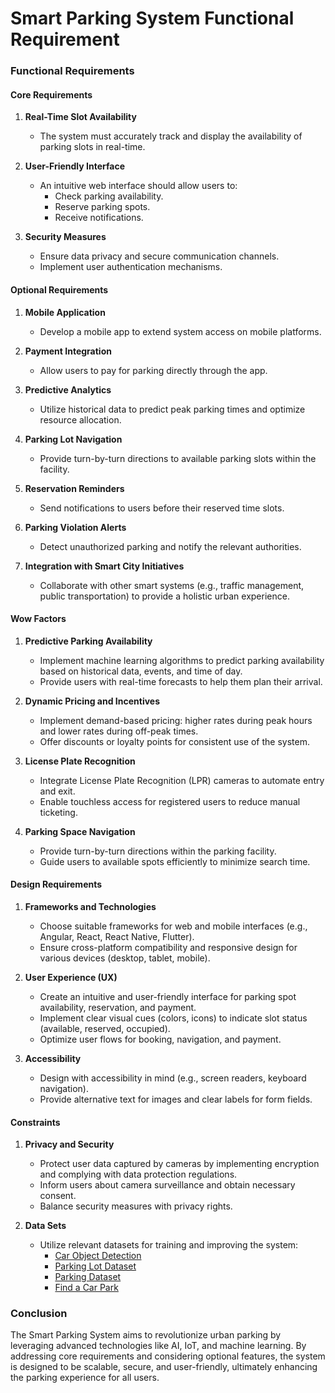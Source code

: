 # Smart Parking System Functional Requirement 

### Functional Requirements

#### Core Requirements
1. **Real-Time Slot Availability**
    - The system must accurately track and display the availability of parking slots in real-time.

2. **User-Friendly Interface**
    - An intuitive web interface should allow users to:
        - Check parking availability.
        - Reserve parking spots.
        - Receive notifications.

3. **Security Measures**
    - Ensure data privacy and secure communication channels.
    - Implement user authentication mechanisms.

#### Optional Requirements
1. **Mobile Application**
    - Develop a mobile app to extend system access on mobile platforms.

2. **Payment Integration**
    - Allow users to pay for parking directly through the app.

3. **Predictive Analytics**
    - Utilize historical data to predict peak parking times and optimize resource allocation.

4. **Parking Lot Navigation**
    - Provide turn-by-turn directions to available parking slots within the facility.

5. **Reservation Reminders**
    - Send notifications to users before their reserved time slots.

6. **Parking Violation Alerts**
    - Detect unauthorized parking and notify the relevant authorities.

7. **Integration with Smart City Initiatives**
    - Collaborate with other smart systems (e.g., traffic management, public transportation) to provide a holistic urban experience.

#### Wow Factors
1. **Predictive Parking Availability**
    - Implement machine learning algorithms to predict parking availability based on historical data, events, and time of day.
    - Provide users with real-time forecasts to help them plan their arrival.

2. **Dynamic Pricing and Incentives**
    - Implement demand-based pricing: higher rates during peak hours and lower rates during off-peak times.
    - Offer discounts or loyalty points for consistent use of the system.

3. **License Plate Recognition**
    - Integrate License Plate Recognition (LPR) cameras to automate entry and exit.
    - Enable touchless access for registered users to reduce manual ticketing.

4. **Parking Space Navigation**
    - Provide turn-by-turn directions within the parking facility.
    - Guide users to available spots efficiently to minimize search time.

#### Design Requirements
1. **Frameworks and Technologies**
    - Choose suitable frameworks for web and mobile interfaces (e.g., Angular, React, React Native, Flutter).
    - Ensure cross-platform compatibility and responsive design for various devices (desktop, tablet, mobile).

2. **User Experience (UX)**
    - Create an intuitive and user-friendly interface for parking spot availability, reservation, and payment.
    - Implement clear visual cues (colors, icons) to indicate slot status (available, reserved, occupied).
    - Optimize user flows for booking, navigation, and payment.

3. **Accessibility**
    - Design with accessibility in mind (e.g., screen readers, keyboard navigation).
    - Provide alternative text for images and clear labels for form fields.

#### Constraints
1. **Privacy and Security**
    - Protect user data captured by cameras by implementing encryption and complying with data protection regulations.
    - Inform users about camera surveillance and obtain necessary consent.
    - Balance security measures with privacy rights.

2. **Data Sets**
    - Utilize relevant datasets for training and improving the system:
        - [Car Object Detection](https://www.kaggle.com/code/advaypatil/car-object-detection/notebook)
        - [Parking Lot Dataset](https://www.kaggle.com/datasets/blanderbuss/parking-lot-dataset)
        - [Parking Dataset](https://www.kaggle.com/datasets/astrollama/parking-dataset)
        - [Find a Car Park](https://www.kaggle.com/datasets/daggysheep/find-a-car-park)

### Conclusion
The Smart Parking System aims to revolutionize urban parking by leveraging advanced technologies like AI, IoT, and machine learning. By addressing core requirements and considering optional features, the system is designed to be scalable, secure, and user-friendly, ultimately enhancing the parking experience for all users.